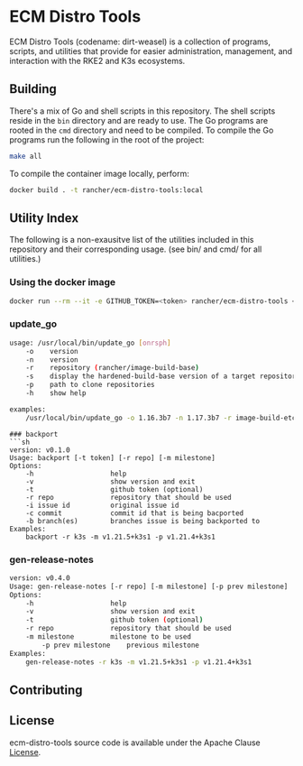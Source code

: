 # ECM Distro Tools

ECM Distro Tools (codename: dirt-weasel) is a collection of programs, scripts, and utilities that provide for easier administration, management, and interaction with the RKE2 and K3s ecosystems.

## Building
There's a mix of Go and shell scripts in this repository. The shell scripts reside in the `bin` directory and are ready to use. The Go programs are rooted in the `cmd` directory and need to be compiled. To compile the Go programs run the following in the root of the project:
```sh
make all
```
To compile the container image locally, perform:

```sh
docker build . -t rancher/ecm-distro-tools:local
```
## Utility Index 
The following is a non-exausitve list of the utilities included in this repository and their corresponding usage.
(see bin/ and cmd/ for all utilities.)
### Using the docker image

```sh
docker run --rm --it -e GITHUB_TOKEN=<token> rancher/ecm-distro-tools <utility> <args>
```
### update_go

```sh
usage: /usr/local/bin/update_go [onrsph]
    -o    version     
    -n    version
    -r    repository (rancher/image-build-base)
    -s    display the hardened-build-base version of a target repository
    -p    path to clone repositories 
    -h    show help

examples: 
    /usr/local/bin/update_go -o 1.16.3b7 -n 1.17.3b7 -r image-build-etcd
```
```
### backport
```sh
version: v0.1.0
Usage: backport [-t token] [-r repo] [-m milestone] 
Options:
    -h                   help
    -v                   show version and exit
    -t                   github token (optional)
    -r repo              repository that should be used
    -i issue id          original issue id
    -c commit            commit id that is being bacported
    -b branch(es)        branches issue is being backported to
Examples: 
    backport -r k3s -m v1.21.5+k3s1 -p v1.21.4+k3s1 
```
### gen-release-notes
```sh
version: v0.4.0
Usage: gen-release-notes [-r repo] [-m milestone] [-p prev milestone]
Options:
    -h                   help
    -v                   show version and exit
    -t                   github token (optional)
    -r repo              repository that should be used
    -m milestone         milestone to be used
        -p prev milestone    previous milestone
Examples: 
    gen-release-notes -r k3s -m v1.21.5+k3s1 -p v1.21.4+k3s1 
```

## Contributing

## License

ecm-distro-tools source code is available under the Apache Clause [License](/LICENSE).
